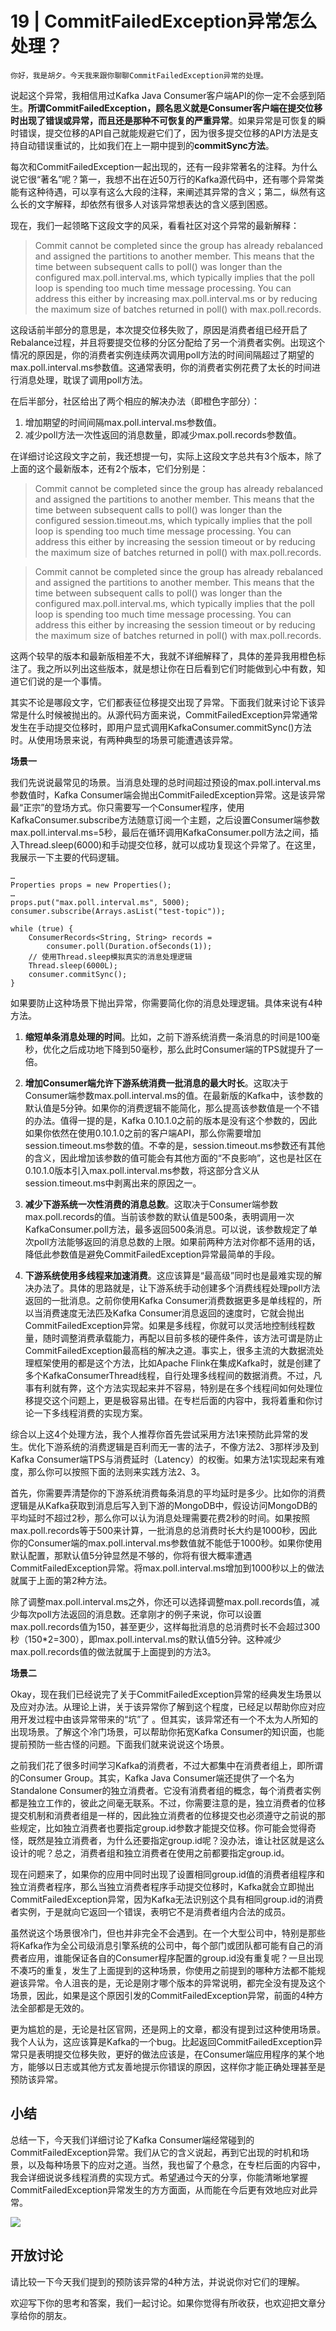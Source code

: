 # 19 | CommitFailedException异常怎么处理？

    你好，我是胡夕。今天我来跟你聊聊CommitFailedException异常的处理。

说起这个异常，我相信用过Kafka Java Consumer客户端API的你一定不会感到陌生。**所谓CommitFailedException，顾名思义就是Consumer客户端在提交位移时出现了错误或异常，而且还是那种不可恢复的严重异常**。如果异常是可恢复的瞬时错误，提交位移的API自己就能规避它们了，因为很多提交位移的API方法是支持自动错误重试的，比如我们在上一期中提到的**commitSync方法**。

每次和CommitFailedException一起出现的，还有一段非常著名的注释。为什么说它很“著名”呢？第一，我想不出在近50万行的Kafka源代码中，还有哪个异常类能有这种待遇，可以享有这么大段的注释，来阐述其异常的含义；第二，纵然有这么长的文字解释，却依然有很多人对该异常想表达的含义感到困惑。

现在，我们一起领略下这段文字的风采，看看社区对这个异常的最新解释：

> Commit cannot be completed since the group has already rebalanced and assigned the partitions to another member. This means that the time between subsequent calls to poll() was longer than the configured max.poll.interval.ms, which typically implies that the poll loop is spending too much time message processing. You can address this either by increasing max.poll.interval.ms or by reducing the maximum size of batches returned in poll() with max.poll.records.

这段话前半部分的意思是，本次提交位移失败了，原因是消费者组已经开启了Rebalance过程，并且将要提交位移的分区分配给了另一个消费者实例。出现这个情况的原因是，你的消费者实例连续两次调用poll方法的时间间隔超过了期望的max.poll.interval.ms参数值。这通常表明，你的消费者实例花费了太长的时间进行消息处理，耽误了调用poll方法。

在后半部分，社区给出了两个相应的解决办法（即橙色字部分）：

1.  增加期望的时间间隔max.poll.interval.ms参数值。
2.  减少poll方法一次性返回的消息数量，即减少max.poll.records参数值。

在详细讨论这段文字之前，我还想提一句，实际上这段文字总共有3个版本，除了上面的这个最新版本，还有2个版本，它们分别是：

> Commit cannot be completed since the group has already rebalanced and assigned the partitions to another member. This means that the time between subsequent calls to poll() was longer than the configured session.timeout.ms, which typically implies that the poll loop is spending too much time message processing. You can address this either by increasing the session timeout or by reducing the maximum size of batches returned in poll() with max.poll.records.

> Commit cannot be completed since the group has already rebalanced and assigned the partitions to another member. This means that the time between subsequent calls to poll() was longer than the configured max.poll.interval.ms, which typically implies that the poll loop is spending too much time message processing. You can address this either by increasing the session timeout or by reducing the maximum size of batches returned in poll() with max.poll.records.

这两个较早的版本和最新版相差不大，我就不详细解释了，具体的差异我用橙色标注了。我之所以列出这些版本，就是想让你在日后看到它们时能做到心中有数，知道它们说的是一个事情。

其实不论是哪段文字，它们都表征位移提交出现了异常。下面我们就来讨论下该异常是什么时候被抛出的。从源代码方面来说，CommitFailedException异常通常发生在手动提交位移时，即用户显式调用KafkaConsumer.commitSync()方法时。从使用场景来说，有两种典型的场景可能遭遇该异常。

**场景一**

我们先说说最常见的场景。当消息处理的总时间超过预设的max.poll.interval.ms参数值时，Kafka Consumer端会抛出CommitFailedException异常。这是该异常最“正宗”的登场方式。你只需要写一个Consumer程序，使用KafkaConsumer.subscribe方法随意订阅一个主题，之后设置Consumer端参数max.poll.interval.ms=5秒，最后在循环调用KafkaConsumer.poll方法之间，插入Thread.sleep(6000)和手动提交位移，就可以成功复现这个异常了。在这里，我展示一下主要的代码逻辑。

```
…
Properties props = new Properties();
…
props.put("max.poll.interval.ms", 5000);
consumer.subscribe(Arrays.asList("test-topic"));
 
while (true) {
    ConsumerRecords<String, String> records = 
		consumer.poll(Duration.ofSeconds(1));
    // 使用Thread.sleep模拟真实的消息处理逻辑
    Thread.sleep(6000L);
    consumer.commitSync();
}

```

如果要防止这种场景下抛出异常，你需要简化你的消息处理逻辑。具体来说有4种方法。

1.  **缩短单条消息处理的时间**。比如，之前下游系统消费一条消息的时间是100毫秒，优化之后成功地下降到50毫秒，那么此时Consumer端的TPS就提升了一倍。
    
2.  **增加Consumer端允许下游系统消费一批消息的最大时长**。这取决于Consumer端参数max.poll.interval.ms的值。在最新版的Kafka中，该参数的默认值是5分钟。如果你的消费逻辑不能简化，那么提高该参数值是一个不错的办法。值得一提的是，Kafka 0.10.1.0之前的版本是没有这个参数的，因此如果你依然在使用0.10.1.0之前的客户端API，那么你需要增加session.timeout.ms参数的值。不幸的是，session.timeout.ms参数还有其他的含义，因此增加该参数的值可能会有其他方面的“不良影响”，这也是社区在0.10.1.0版本引入max.poll.interval.ms参数，将这部分含义从session.timeout.ms中剥离出来的原因之一。
    
3.  **减少下游系统一次性消费的消息总数**。这取决于Consumer端参数max.poll.records的值。当前该参数的默认值是500条，表明调用一次KafkaConsumer.poll方法，最多返回500条消息。可以说，该参数规定了单次poll方法能够返回的消息总数的上限。如果前两种方法对你都不适用的话，降低此参数值是避免CommitFailedException异常最简单的手段。
    
4.  **下游系统使用多线程来加速消费**。这应该算是“最高级”同时也是最难实现的解决办法了。具体的思路就是，让下游系统手动创建多个消费线程处理poll方法返回的一批消息。之前你使用Kafka Consumer消费数据更多是单线程的，所以当消费速度无法匹及Kafka Consumer消息返回的速度时，它就会抛出CommitFailedException异常。如果是多线程，你就可以灵活地控制线程数量，随时调整消费承载能力，再配以目前多核的硬件条件，该方法可谓是防止CommitFailedException最高档的解决之道。事实上，很多主流的大数据流处理框架使用的都是这个方法，比如Apache Flink在集成Kafka时，就是创建了多个KafkaConsumerThread线程，自行处理多线程间的数据消费。不过，凡事有利就有弊，这个方法实现起来并不容易，特别是在多个线程间如何处理位移提交这个问题上，更是极容易出错。在专栏后面的内容中，我将着重和你讨论一下多线程消费的实现方案。
    

综合以上这4个处理方法，我个人推荐你首先尝试采用方法1来预防此异常的发生。优化下游系统的消费逻辑是百利而无一害的法子，不像方法2、3那样涉及到Kafka Consumer端TPS与消费延时（Latency）的权衡。如果方法1实现起来有难度，那么你可以按照下面的法则来实践方法2、3。

首先，你需要弄清楚你的下游系统消费每条消息的平均延时是多少。比如你的消费逻辑是从Kafka获取到消息后写入到下游的MongoDB中，假设访问MongoDB的平均延时不超过2秒，那么你可以认为消息处理需要花费2秒的时间。如果按照max.poll.records等于500来计算，一批消息的总消费时长大约是1000秒，因此你的Consumer端的max.poll.interval.ms参数值就不能低于1000秒。如果你使用默认配置，那默认值5分钟显然是不够的，你将有很大概率遭遇CommitFailedException异常。将max.poll.interval.ms增加到1000秒以上的做法就属于上面的第2种方法。

除了调整max.poll.interval.ms之外，你还可以选择调整max.poll.records值，减少每次poll方法返回的消息数。还拿刚才的例子来说，你可以设置max.poll.records值为150，甚至更少，这样每批消息的总消费时长不会超过300秒（150\*2=300），即max.poll.interval.ms的默认值5分钟。这种减少max.poll.records值的做法就属于上面提到的方法3。

**场景二**

Okay，现在我们已经说完了关于CommitFailedException异常的经典发生场景以及应对办法。从理论上讲，关于该异常你了解到这个程度，已经足以帮助你应对应用开发过程中由该异常带来的“坑”了 。但其实，该异常还有一个不太为人所知的出现场景。了解这个冷门场景，可以帮助你拓宽Kafka Consumer的知识面，也能提前预防一些古怪的问题。下面我们就来说说这个场景。

之前我们花了很多时间学习Kafka的消费者，不过大都集中在消费者组上，即所谓的Consumer Group。其实，Kafka Java Consumer端还提供了一个名为Standalone Consumer的独立消费者。它没有消费者组的概念，每个消费者实例都是独立工作的，彼此之间毫无联系。不过，你需要注意的是，独立消费者的位移提交机制和消费者组是一样的，因此独立消费者的位移提交也必须遵守之前说的那些规定，比如独立消费者也要指定group.id参数才能提交位移。你可能会觉得奇怪，既然是独立消费者，为什么还要指定group.id呢？没办法，谁让社区就是这么设计的呢？总之，消费者组和独立消费者在使用之前都要指定group.id。

现在问题来了，如果你的应用中同时出现了设置相同group.id值的消费者组程序和独立消费者程序，那么当独立消费者程序手动提交位移时，Kafka就会立即抛出CommitFailedException异常，因为Kafka无法识别这个具有相同group.id的消费者实例，于是就向它返回一个错误，表明它不是消费者组内合法的成员。

虽然说这个场景很冷门，但也并非完全不会遇到。在一个大型公司中，特别是那些将Kafka作为全公司级消息引擎系统的公司中，每个部门或团队都可能有自己的消费者应用，谁能保证各自的Consumer程序配置的group.id没有重复呢？一旦出现不凑巧的重复，发生了上面提到的这种场景，你使用之前提到的哪种方法都不能规避该异常。令人沮丧的是，无论是刚才哪个版本的异常说明，都完全没有提及这个场景，因此，如果是这个原因引发的CommitFailedException异常，前面的4种方法全部都是无效的。

更为尴尬的是，无论是社区官网，还是网上的文章，都没有提到过这种使用场景。我个人认为，这应该算是Kafka的一个bug。比起返回CommitFailedException异常只是表明提交位移失败，更好的做法应该是，在Consumer端应用程序的某个地方，能够以日志或其他方式友善地提示你错误的原因，这样你才能正确处理甚至是预防该异常。

## 小结

总结一下，今天我们详细讨论了Kafka Consumer端经常碰到的CommitFailedException异常。我们从它的含义说起，再到它出现的时机和场景，以及每种场景下的应对之道。当然，我也留了个悬念，在专栏后面的内容中，我会详细说说多线程消费的实现方式。希望通过今天的分享，你能清晰地掌握CommitFailedException异常发生的方方面面，从而能在今后更有效地应对此异常。

![](https://static001.geekbang.org/resource/image/df/88/df3691cee68c7878efd21e79719bec88.jpg)

## 开放讨论

请比较一下今天我们提到的预防该异常的4种方法，并说说你对它们的理解。

欢迎写下你的思考和答案，我们一起讨论。如果你觉得有所收获，也欢迎把文章分享给你的朋友。
    